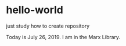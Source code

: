 # hello-world
just study how to create repository

Today is July 26, 2019.
I am in the Marx Library.
